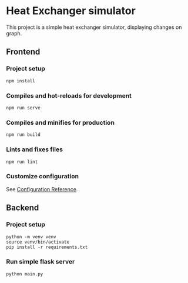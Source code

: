 # Heat Exchanger simulator

This project is a simple heat exchanger simulator, displaying changes on graph.

## Frontend

### Project setup 
```
npm install
```

### Compiles and hot-reloads for development
```
npm run serve
```

### Compiles and minifies for production
```
npm run build
```

### Lints and fixes files
```
npm run lint
```

### Customize configuration
See [Configuration Reference](https://cli.vuejs.org/config/).

## Backend 

### Project setup 
```
python -m venv venv
source venv/bin/activate
pip install -r requirements.txt
```

### Run simple flask server
```
python main.py
```
